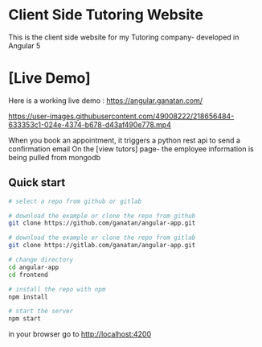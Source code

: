 <h1> Client Side Tutoring Website</h1>

This is the client side website for my Tutoring company- developed in Angular 5

# [Live Demo]
Here is a working live demo :  https://angular.ganatan.com/


https://user-images.githubusercontent.com/49008222/218656484-633353c1-024e-4374-b678-d43af490e778.mp4

When you book an appointment, it triggers a python rest api to send a confirmation email
On the [view tutors] page- the employee information is being pulled from mongodb 

## Quick start

```bash
# select a repo from github or gitlab

# download the example or clone the repo from github
git clone https://github.com/ganatan/angular-app.git

# download the example or clone the repo from gitlab
git clone https://gitlab.com/ganatan/angular-app.git

# change directory
cd angular-app
cd frontend

# install the repo with npm
npm install

# start the server
npm start

```
in your browser go to [http://localhost:4200](http://localhost:4200) 
